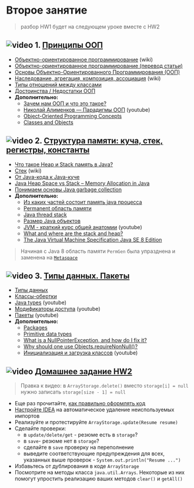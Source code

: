 # Второе занятие
> разбор HW1 будет на следующем уроке вместе с HW2
## ![video](https://cloud.githubusercontent.com/assets/13649199/13672715/06dbc6ce-e6e7-11e5-81a9-04fbddb9e488.png) 1. [Принципы ООП](https://drive.google.com/open?id=0B_4NpoQW1xfpOHpyYWhOMGQ4VXc)
 - [Объектно-ориентированное программирование](https://ru.wikipedia.org/wiki/Объектно-ориентированное_программирование) (wiki)
 - [Объектно-ориентированное программирование (перевод статьи)](http://info.javarush.ru/translation/2016/01/28/Объектно-ориентированное-программирование-перевод-статьи-.html)
- [Основы Объектно-Ориентированного Программирования (ООП)](https://github.com/ichimax/Core-Java-Interview-Questions/blob/master/Questions/1.%20OOP.md)
- [Наследование, агрегация, композиция, ассоциация](https://ru.wikipedia.org/wiki/Диаграмма_классов#Взаимосвязи) (wiki)
- [Типы отношений между классами](http://www.intuit.ru/studies/courses/16/16/lecture/27107?page=4)
- [Достоинства / Недостатки ООП](http://www.intuit.ru/studies/courses/16/16/lecture/27107?page=5)
- **Дополнительно:**
  - [Зачем нам ООП и что это такое?](https://habrahabr.ru/post/148015/)
  - [Николай Алименков — Парадигмы ООП](https://www.youtube.com/watch?v=G6LJkWwZGuc) (youtube)
  - [Object-Oriented Programming Concepts](https://docs.oracle.com/javase/tutorial/java/concepts/index.html)
  - [Classes and Objects](https://docs.oracle.com/javase/tutorial/java/javaOO/index.html)
  
## ![video](https://cloud.githubusercontent.com/assets/13649199/13672715/06dbc6ce-e6e7-11e5-81a9-04fbddb9e488.png) 2. [Структура памяти: куча, стек, регистры, константы](https://drive.google.com/open?id=0B_4NpoQW1xfpZHRnTEhNWmk5Xzg)
  - [Что такое Heap и Stack память в Java?](https://javadevblog.com/chto-takoe-heap-i-stack-pamyat-v-java.html)
  - [Стек](https://ru.wikipedia.org/wiki/Стек) (wiki)
  - [От Java-кода к Java-куче](https://www.ibm.com/developerworks/ru/library/j-codetoheap/index.html)
  - [Java Heap Space vs Stack – Memory Allocation in Java](https://www.journaldev.com/4098/java-heap-space-vs-stack-memory)
  - [Понимаем основы Java garbage collection](http://ggenikus.github.io/blog/2014/05/04/gc)
  - **Дополнительно:**
    - [Из каких частей состоит память java процесса](http://habrahabr.ru/post/117274/)
    - [Permanent область памяти](http://www.javaspecialist.ru/2011/04/permanent.html)
    - [Java thread stack](http://www.javaspecialist.ru/2011/04/java-thread-stack.html)
    - [Размер Java объектов](http://habrahabr.ru/post/134102/)
    - [JVM - краткий курс общей анатомии](https://www.youtube.com/watch?v=-fcj6EL9rc4) (youtube)
    - [What and where are the stack and heap?](http://stackoverflow.com/questions/79923/what-and-where-are-the-stack-and-heap#24171266)
    - [The Java Virtual Machine Specification Java SE 8 Edition](https://docs.oracle.com/javase/specs/jvms/se8/jvms8.pdf)
       
> Начиная с Java 8 область памяти `PermGen` была упразднена и заменена на [`Metaspace`](https://www.javacodegeeks.com/2013/02/java-8-from-permgen-to-metaspace.html)

## ![video](https://cloud.githubusercontent.com/assets/13649199/13672715/06dbc6ce-e6e7-11e5-81a9-04fbddb9e488.png) 3. [Типы данных. Пакеты](https://drive.google.com/open?id=0B_4NpoQW1xfpQzRVTHg1LVhvOEk)
  - [Типы данных](http://www.intuit.ru/studies/courses/16/16/lecture/27111)
  - [Классы-обертки](http://www.intuit.ru/studies/courses/16/16/lecture/27129?page=2)
  - [Java types](https://www.youtube.com/watch?v=hqirUFitj9c&index=7&list=PLwwk4BHih4fgYGHmAL-2ZCymrYHXO69GN) (youtube)
  - [Модификаторы доступа](https://www.youtube.com/watch?v=e14xUIUc6y0) (youtube)
  - [Пакеты](https://www.youtube.com/watch?v=zGKFmG-ygWQ&list=PLwwk4BHih4fgYGHmAL-2ZCymrYHXO69GN&index=9) (youtube)
  - **Дополнительно:**
    - [Packages](https://docs.oracle.com/javase/tutorial/java/package/index.html)
    - [Primitive data types](https://docs.oracle.com/javase/tutorial/java/nutsandbolts/datatypes.html)
    - [What is a NullPointerException, and how do I fix it?](https://stackoverflow.com/questions/218384/what-is-a-nullpointerexception-and-how-do-i-fix-it)
    - [Why should one use Objects.requireNonNull()?](https://stackoverflow.com/questions/45632920/why-should-one-use-objects-requirenonnull)
    - [Инициализация и загрузка классов](https://www.youtube.com/watch?v=TdvnGw_KcFY) (youtube)

## ![video](https://cloud.githubusercontent.com/assets/13649199/13672715/06dbc6ce-e6e7-11e5-81a9-04fbddb9e488.png) [Домашнее задание HW2](https://drive.google.com/open?id=0B_4NpoQW1xfpWUxUVWx5MFpCZkE)
> Правка к видео: в `ArrayStorage.delete()` вместо `storage[i] = null` нужно записать `storage[size - 1] = null`

- Еще раз прочитайте, [как правильно оформлять код](https://drive.google.com/file/d/1BfVe2KaUxWCAB8R3RKSyM8tmWZBv-J-9/view?usp=sharing)
- [Настройте IDEA](https://stackoverflow.com/a/30634421) на автоматическое удаление неиспользуемых импортов
- Реализуйте и протестируйте `ArrayStorage.update(Resume resume)`
- Сделайте проверки:
  - в `update/delete/get` - резюме есть в `storage`?
  - в `save`- резюме нет в `storage`?
  - сделайте в `save` проверку на переполнение
  - выведите соответствующие предупреждения для всех, указанных выше проверок - `System.out.println("Resume ...")`
- Избавьтесь от дублирования в коде `ArrayStorage`
- Посмотрите на методы класса `java.util.Arrays`. Некоторые из них помогут упростить реализацию ваших методов `clear()` и `getAll()`
